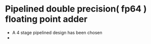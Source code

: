 # Pipelined double precision( fp64 ) floating point adder
* A 4 stage pipelined design has been chosen
* 
